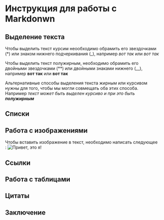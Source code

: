 # Инструкция для работы c Markdonwn

## Выделение текста

Чтобы выделить текст курсим неообходимо обрамить его звездочками (*) или знаком нижнего подчеркивания (_), например *вот так* или _вот так_

Чтобы выделить текст полужирным, необходимо обрамить его двойными звездочками (**) или двойными знаками нижнего (__), например **вот так** или __вот так__

Альтернативные способы выделения текста жирным или курсивом нужны для того, чтобы мы могли совмещать оба этих способа. Например _текст может быть выделен курсиво и при это быть **полужирным**_

## Списки

## Работа с изображениями

Чтобы вставить изображение в текст, необходимо написать следующее :
![Привет, это я!](avatar.jpg)

## Ссылки

## Работа с таблицами

## Цитаты

## Заключение
